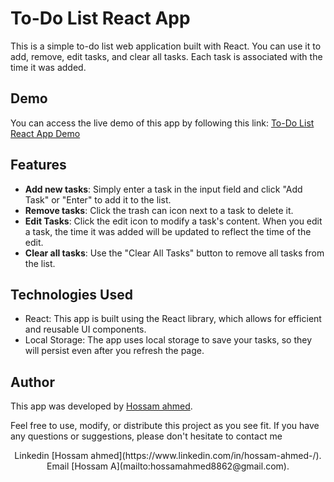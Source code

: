 # To-Do List React App

This is a simple to-do list web application built with React. You can use it to add, remove, edit tasks, and clear all tasks. Each task is associated with the time it was added.

## Demo
You can access the live demo of this app by following this link: [To-Do List React App Demo](https://h0ssamahmed.github.io/To-Do-List-ReactApp/)

## Features
- **Add new tasks**: Simply enter a task in the input field and click "Add Task" or "Enter" to add it to the list.
- **Remove tasks**: Click the trash can icon next to a task to delete it.
- **Edit Tasks**: Click the edit icon to modify a task's content. When you edit a task, the time it was added will be updated to reflect the time of the edit.
- **Clear all tasks**: Use the "Clear All Tasks" button to remove all tasks from the list.

## Technologies Used
- React: This app is built using the React library, which allows for efficient and reusable UI components.
- Local Storage: The app uses local storage to save your tasks, so they will persist even after you refresh the page.

## Author
This app was developed by [Hossam ahmed](https://www.linkedin.com/in/hossam-ahmed-/).

Feel free to use, modify, or distribute this project as you see fit. If you have any questions or suggestions, please don't hesitate to contact me
<p align="center">
  Linkedin [Hossam ahmed](https://www.linkedin.com/in/hossam-ahmed-/).
  Email [Hossam A](mailto:hossamahmed8862@gmail.com).
</p>
